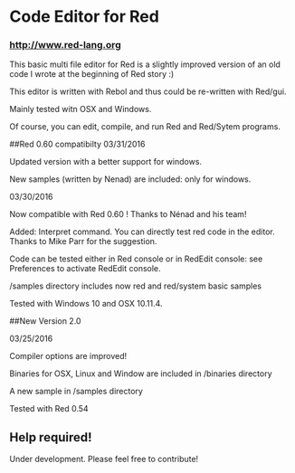 # Code Editor for Red
### http://www.red-lang.org
This basic multi file editor for Red is a slightly improved version of an old code I wrote at the beginning of Red story :)

This editor is written with Rebol and thus could be re-written with Red/gui. 

Mainly tested witn OSX and Windows.

Of course, you can edit, compile, and run Red and Red/Sytem programs. 

##Red 0.60 compatibilty
03/31/2016

Updated version with a better support for windows.

New samples (written by Nenad) are included: only for windows.


03/30/2016

Now compatible with Red 0.60 ! Thanks to Nénad and his team!

Added: Interpret command. You can directly test red code in the editor. Thanks to Mike Parr for the suggestion. 

Code can be tested either in Red console or in RedEdit console: see Preferences to activate RedEdit console.


/samples directory includes now red and red/system basic samples

Tested with Windows 10 and OSX 10.11.4.

##New Version 2.0

03/25/2016

Compiler options are improved!

Binaries for OSX, Linux and Window are included in /binaries directory

A new sample in /samples directory

Tested with Red 0.54 

## Help required!
Under development. Please feel free to contribute!
